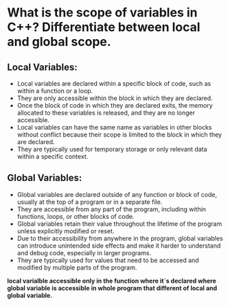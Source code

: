 # What is the scope of variables in C++? Differentiate between local and global scope. 

## Local Variables:
* Local variables are declared within a specific block of code, such as within a function or a loop.
* They are only accessible within the block in which they are declared.
* Once the block of code in which they are declared exits, the memory allocated to these variables is released, and they are no longer accessible.
* Local variables can have the same name as variables in other blocks without conflict because their scope is limited to the block in which they are declared.
* They are typically used for temporary storage or only relevant data within a specific context.

## Global Variables:
* Global variables are declared outside of any function or block of code, usually at the top of a program or in a separate file.
* They are accessible from any part of the program, including within functions, loops, or other blocks of code.
* Global variables retain their value throughout the lifetime of the program unless explicitly modified or reset.
* Due to their accessibility from anywhere in the program, global variables can introduce unintended side effects and make it harder to understand and debug code, especially in larger programs.
* They are typically used for values that need to be accessed and modified by multiple parts of the program.

**local varialble accessible only in the function where it`s declared where global variable is accessible in whole program that different of local and global variable.**
